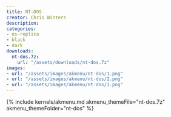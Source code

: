 ```yaml
---
title: NT-DOS
creator: Chris Winters
description: 
categories:
- os-replica
- black
- dark
downloads:
  nt-dos.7z:
    url: "/assets/downloads/nt-dos.7z"
images:
- url: "/assets/images/akmenu/nt-dos/1.png"
- url: "/assets/images/akmenu/nt-dos/2.png"
- url: "/assets/images/akmenu/nt-dos/3.png"
---
```


{% include kernels/akmenu.md akmenu_themeFile="nt-dos.7z" akmenu_themeFolder="nt-dos" %}
